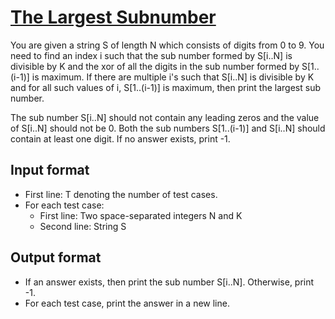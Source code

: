 # [The Largest Subnumber][link]

You are given a string S of length N which consists of digits from 0 to 9. You need to find an index i such that the sub number formed by S[i..N]
is divisible by K and the xor of all the digits in the sub number formed by S[1..(i-1)] is maximum. If there are multiple i's such that S[i..N]
is divisible by K and for all such values of i, S[1..(i-1)] is maximum, then print the largest sub number.

The sub number S[i..N] should not contain any leading zeros and the value of S[i..N] should not be 0. Both the sub numbers S[1..(i-1)] and S[i..N] should contain at least one digit. If no answer exists, print -1.

## Input format

- First line: T denoting the number of test cases.
- For each test case:
  - First line: Two space-separated integers N and K
  - Second line: String S

## Output format

- If an answer exists, then print the sub number S[i..N]. Otherwise, print -1.
- For each test case, print the answer in a new line.

[link]: https://www.hackerearth.com/practice/basic-programming/implementation/basics-of-implementation/practice-problems/algorithm/the-next-clue-764ccadf/
